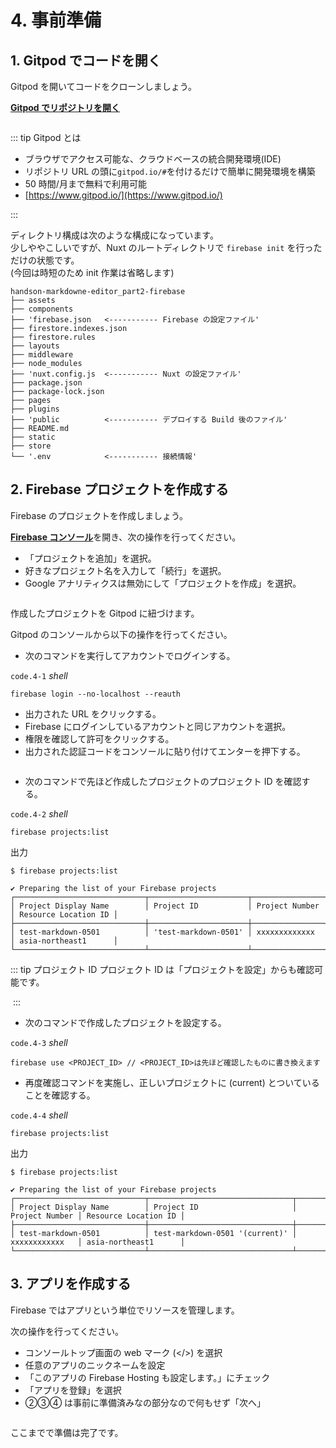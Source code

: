 # 4. 事前準備

## 1. Gitpod でコードを開く

Gitpod を開いてコードをクローンしましょう。

[**Gitpod でリポジトリを開く**](http://gitpod.io/#https://github.com/MarkingCloud/handson-markdowne-editor_part2-firebase)

<img :src="$withBase('/gitpod.png')">

::: tip Gitpod とは

- ブラウザでアクセス可能な、クラウドベースの統合開発環境(IDE)
- リポジトリ URL の頭に`gitpod.io/#`を付けるだけで簡単に開発環境を構築
- 50 時間/月まで無料で利用可能
- [https://www.gitpod.io/](https://www.gitpod.io/)

:::

ディレクトリ構成は次のような構成になっています。  
少しややこしいですが、Nuxt のルートディレクトリで `firebase init` を行っただけの状態です。  
(今回は時短のため init 作業は省略します)

```shell{4,10,15,19}
handson-markdowne-editor_part2-firebase
├── assets
├── components
├── 'firebase.json   <----------- Firebase の設定ファイル'
├── firestore.indexes.json
├── firestore.rules
├── layouts
├── middleware
├── node_modules
├── 'nuxt.config.js  <----------- Nuxt の設定ファイル'
├── package.json
├── package-lock.json
├── pages
├── plugins
├── 'public          <----------- デプロイする Build 後のファイル'
├── README.md
├── static
├── store
└── '.env            <----------- 接続情報'
```

## 2. Firebase プロジェクトを作成する

Firebase のプロジェクトを作成しましょう。

[**Firebase コンソール**](https://console.firebase.google.com/)を開き、次の操作を行ってください。

- 「プロジェクトを追加」を選択。
- 好きなプロジェクト名を入力して「続行」を選択。
- Google アナリティクスは無効にして「プロジェクトを作成」を選択。

<img :src="$withBase('/project.png')">

作成したプロジェクトを Gitpod に紐づけます。

Gitpod のコンソールから以下の操作を行ってください。

- 次のコマンドを実行してアカウントでログインする。

`code.4-1` _shell_

```properties
firebase login --no-localhost --reauth
```

- 出力された URL をクリックする。
- Firebase にログインしているアカウントと同じアカウントを選択。
- 権限を確認して許可をクリックする。
- 出力された認証コードをコンソールに貼り付けてエンターを押下する。

<img :src="$withBase('/login.gif')">

- 次のコマンドで先ほど作成したプロジェクトのプロジェクト ID を確認する。

`code.4-2` _shell_

```properties
firebase projects:list
```

出力

```shell
$ firebase projects:list

✔ Preparing the list of your Firebase projects
┌─────────────────────────────┬──────────────────────┬────────────────┬──────────────────────┐
│ Project Display Name        │ Project ID           │ Project Number │ Resource Location ID │
├─────────────────────────────┼──────────────────────┼────────────────┼──────────────────────┤
│ test-markdown-0501          │ 'test-markdown-0501' │ xxxxxxxxxxxxx  │ asia-northeast1      │
└─────────────────────────────┴──────────────────────┴────────────────┴──────────────────────┘
```

::: tip プロジェクト ID
プロジェクト ID は「プロジェクトを設定」からも確認可能です。

<img :src="$withBase('/id.png')">
:::

- 次のコマンドで作成したプロジェクトを設定する。

`code.4-3` _shell_

```properties
firebase use <PROJECT_ID> // <PROJECT_ID>は先ほど確認したものに書き換えます
```

- 再度確認コマンドを実施し、正しいプロジェクトに (current) とついていることを確認する。

`code.4-4` _shell_

```properties
firebase projects:list
```

出力

```shell
$ firebase projects:list

✔ Preparing the list of your Firebase projects
┌─────────────────────────────┬────────────────────────────────┬────────────────┬──────────────────────┐
│ Project Display Name        │ Project ID                     │ Project Number │ Resource Location ID │
├─────────────────────────────┼────────────────────────────────┼────────────────┼──────────────────────┤
│ test-markdown-0501          │ test-markdown-0501 '(current)' │ xxxxxxxxxxxx   │ asia-northeast1      │
└─────────────────────────────┴────────────────────────────────┴────────────────┴──────────────────────┘
```

## 3. アプリを作成する

Firebase ではアプリという単位でリソースを管理します。

次の操作を行ってください。

- コンソールトップ画面の web マーク (</>) を選択
- 任意のアプリのニックネームを設定
- 「このアプリの Firebase Hosting も設定します。」にチェック
- 「アプリを登録」を選択
- ②③④ は事前に準備済みなの部分なので何もせず「次へ」

<img :src="$withBase('/webapp.png')">

ここまでで準備は完了です。
